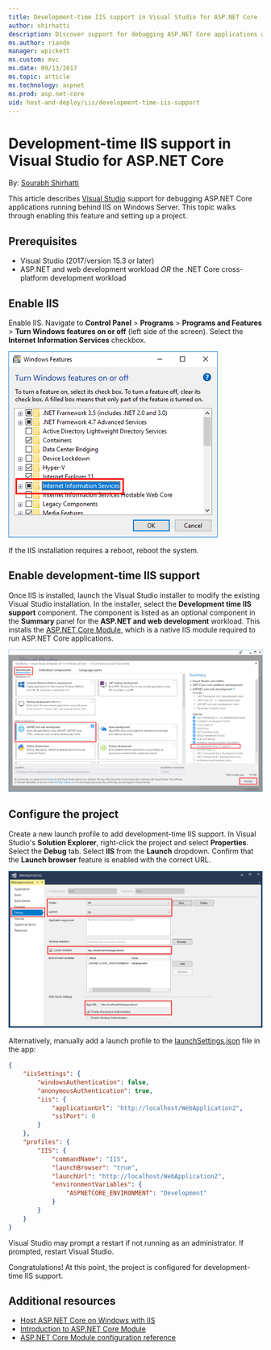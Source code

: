 ```yaml
---
title: Development-time IIS support in Visual Studio for ASP.NET Core
author: shirhatti
description: Discover support for debugging ASP.NET Core applications when running behind IIS on Windows Server.
ms.author: riande
manager: wpickett
ms.custom: mvc
ms.date: 09/13/2017
ms.topic: article
ms.technology: aspnet
ms.prod: asp.net-core
uid: host-and-deploy/iis/development-time-iis-support
---
```

# Development-time IIS support in Visual Studio for ASP.NET Core

By: [Sourabh Shirhatti](https://twitter.com/sshirhatti)

This article describes [Visual Studio](https://www.visualstudio.com/vs/) support for debugging ASP.NET Core applications running behind IIS on Windows Server. This topic walks through enabling this feature and setting up a project.

## Prerequisites

* Visual Studio (2017/version 15.3 or later)
* ASP.NET and web development workload *OR* the .NET Core cross-platform development workload

## Enable IIS

Enable IIS. Navigate to **Control Panel** > **Programs** > **Programs and Features** > **Turn Windows features on or off** (left side of the screen). Select the **Internet Information Services** checkbox.

![Windows Features showing Internet Information Services checkbox checked as a black square (not a checkmark) indicating that some of the IIS features are enabled](development-time-iis-support/_static/enable_iis.png)

If the IIS installation requires a reboot, reboot the system.

## Enable development-time IIS support

Once IIS is installed, launch the Visual Studio installer to modify the existing Visual Studio installation. In the installer, select the **Development time IIS support** component. The component is listed as an optional component in the **Summary** panel for the **ASP.NET and web development** workload. This installs the [ASP.NET Core Module](xref:fundamentals/servers/aspnet-core-module), which is a native IIS module required to run ASP.NET Core applications.

![Modifying Visual Studio features: The Workloads tab is selected. In the Web and Cloud section, the ASP.NET and web development panel is selected. On the right in the Optional area of the Summary panel, there is a checkbox for Development time IIS support.](development-time-iis-support/_static/development_time_support.png)

## Configure the project

Create a new launch profile to add development-time IIS support. In Visual Studio's **Solution Explorer**, right-click the project and select **Properties**. Select the **Debug** tab. Select **IIS** from the **Launch** dropdown. Confirm that the **Launch browser** feature is enabled with the correct URL.

![Project properties window with the Debug tab selected. The Profile and Launch settings are set to IIS. The Launch browser feature is enabled with an address of http://localhost/WebApplication2. The same address is also provided in the App URL field of the Web Server Settings area with Enable Anonymous Authentication enabled.](development-time-iis-support/_static/project_properties.png)

Alternatively, manually add a launch profile to the [launchSettings.json](http://json.schemastore.org/launchsettings) file in the app:

```json
{
    "iisSettings": {
        "windowsAuthentication": false,
        "anonymousAuthentication": true,
        "iis": {
            "applicationUrl": "http://localhost/WebApplication2",
            "sslPort": 0
        }
    },
    "profiles": {
        "IIS": {
            "commandName": "IIS",
            "launchBrowser": "true",
            "launchUrl": "http://localhost/WebApplication2",
            "environmentVariables": {
                "ASPNETCORE_ENVIRONMENT": "Development"
            }
        }
    }
}
```

Visual Studio may prompt a restart if not running as an administrator. If prompted, restart Visual Studio.

Congratulations! At this point, the project is configured for development-time IIS support. 

## Additional resources

* [Host ASP.NET Core on Windows with IIS](xref:host-and-deploy/iis/index)
* [Introduction to ASP.NET Core Module](xref:fundamentals/servers/aspnet-core-module)
* [ASP.NET Core Module configuration reference](xref:host-and-deploy/aspnet-core-module)
